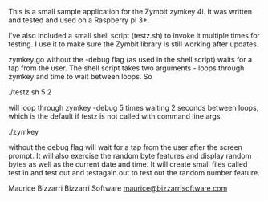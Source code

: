 This is a small sample application for the Zymbit zymkey 4i.  It was written and tested and used on a Raspberry pi 3+.

I've also included a small shell script (testz.sh) to invoke it multiple times for testing.  I use it to make sure the Zymbit library is still working after updates.

zymkey.go without the -debug flag (as used in the shell script) waits for a tap from the user.  The shell script takes two arguments - loops through zymkey and time to wait between loops. So

./testz.sh 5 2

will loop through zymkey -debug 5 times waiting 2 seconds between loops, which is the default if testz is not called with command line args.

./zymkey

without the debug flag will wait for a tap from the user after the screen prompt.  It will also exercise the random byte features and display random bytes as well as the current date and time.  It will create small files called test.in and test.out and testagain.out to test out the random number feature.



Maurice Bizzarri
Bizzarri Software
maurice@bizzarrisoftware.com

